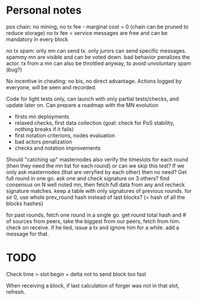 # Personal notes

pos chain: no mining, no tx fee - marginal cost = 0
(chain can be pruned to reduce storage)
no tx fee = service messages are free and can be mandatory in every block

no tx spam: only mn can send tx. only jurors can send specific messages.
spammy mn are visible and can be voted down. bad behavior penalizes the actor.
tx from a mn can also be throttled anyway, to avoid unvoluntary spam (bug?) 

No incentive in cheating: no bis, no direct advantage. Actions logged by everyone, will be seen and recorded.


Code for light tests only, can launch with only partial tests/checks, and update later on.
Can prepare a roadmap with the MN evolution

- firsts mn deployments
- relaxed checks, first data collection (goal: check for PoS stability, nothing breaks if it fails)
- first notation criterions, nodes evaluation
- bad actors penalization
- checks and notation improvements


Should "catching up" masternodes also verify the timeslots for each round (then they need the mn list for each round)
or can we skip this test? If we only ask masternodes (that are veryfied by each other) then no need?
Get full round in one go.
ask one and check signature on 3 others?
find consensus on N well noted mn, then fetch full data from any and recheck signature matches. 
keep a table with only signatures of previous rounds.
for sir 0, use whole prev_round hash instead of last blocks? (= hash of all the blocks hashes)

for past rounds, fetch one round in a single go.
get round total hash and # of sources from peers, take the biggest from our peers, fetch from him.
check on receive. if he lied, issue a tx and ignore him for a while.
add a message for that. 


# TODO

Check time > slot begin + delta not to send block too fast


When receiving a block, if last calculation of forger was not in that slot, refresh.